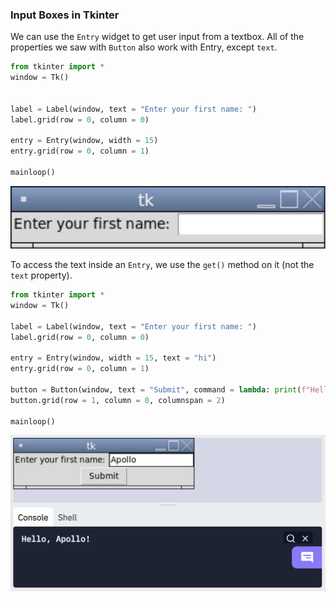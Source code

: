 ### Input Boxes in Tkinter

We can use the `Entry` widget to get user input from a textbox. All of the properties we saw with `Button` also work with Entry, except `text`.

```python
from tkinter import *
window = Tk()


label = Label(window, text = "Enter your first name: ")
label.grid(row = 0, column = 0)

entry = Entry(window, width = 15)
entry.grid(row = 0, column = 1)

mainloop()
```

![](../Images/Tk_Entry_1.png)

To access the text inside an `Entry`, we use the `get()` method on it (not the `text` property).

```python
from tkinter import *
window = Tk()

label = Label(window, text = "Enter your first name: ")
label.grid(row = 0, column = 0)

entry = Entry(window, width = 15, text = "hi")
entry.grid(row = 0, column = 1)

button = Button(window, text = "Submit", command = lambda: print(f"Hello, {entry.get()}!"))
button.grid(row = 1, column = 0, columnspan = 2)

mainloop()
```

![](../Images/Tk_Entry_2.png)

